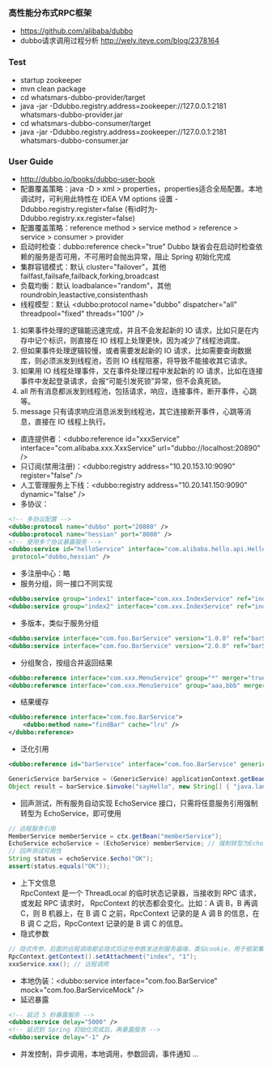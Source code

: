 ### 高性能分布式RPC框架
- https://github.com/alibaba/dubbo
- dubbo请求调用过程分析 http://wely.iteye.com/blog/2378164

### Test
- startup zookeeper
- mvn clean package
- cd whatsmars-dubbo-provider/target
- java -jar -Ddubbo.registry.address=zookeeper://127.0.0.1:2181 whatsmars-dubbo-provider.jar
- cd whatsmars-dubbo-consumer/target
- java -jar -Ddubbo.registry.address=zookeeper://127.0.0.1:2181 whatsmars-dubbo-consumer.jar

### User Guide
- http://dubbo.io/books/dubbo-user-book
- 配置覆盖策略：java -D > xml > properties，properties适合全局配置。本地调试时，可利用此特性在
IDEA VM options 设置 -Ddubbo.registry.register=false (有id时为-Ddubbo.registry.xx.register=false)
- 配置覆盖策略：reference method > service method > reference > service > consumer > provider
- 启动时检查：dubbo:reference check="true" Dubbo 缺省会在启动时检查依赖的服务是否可用，不可用时会抛出异常，阻止 Spring 初始化完成
- 集群容错模式：默认 cluster="failover"，其他 failfast,failsafe,failback,forking,broadcast
- 负载均衡：默认 loadbalance="random"，其他 roundrobin,leastactive,consistenthash
- 线程模型：默认 <dubbo:protocol name="dubbo" dispatcher="all" threadpool="fixed" threads="100" />
1. 如果事件处理的逻辑能迅速完成，并且不会发起新的 IO 请求，比如只是在内存中记个标识，则直接在 IO 线程上处理更快，因为减少了线程池调度。
2. 但如果事件处理逻辑较慢，或者需要发起新的 IO 请求，比如需要查询数据库，则必须派发到线程池，否则 IO 线程阻塞，将导致不能接收其它请求。
3. 如果用 IO 线程处理事件，又在事件处理过程中发起新的 IO 请求，比如在连接事件中发起登录请求，会报“可能引发死锁”异常，但不会真死锁。
4. all 所有消息都派发到线程池，包括请求，响应，连接事件，断开事件，心跳等。
5. message 只有请求响应消息派发到线程池，其它连接断开事件，心跳等消息，直接在 IO 线程上执行。
- 直连提供者：<dubbo:reference id="xxxService" interface="com.alibaba.xxx.XxxService" url="dubbo://localhost:20890" />
- 只订阅(禁用注册)：<dubbo:registry address="10.20.153.10:9090" register="false" />
- 人工管理服务上下线：<dubbo:registry address="10.20.141.150:9090" dynamic="false" />
- 多协议：
```xml
<!-- 多协议配置 -->
<dubbo:protocol name="dubbo" port="20880" />
<dubbo:protocol name="hessian" port="8080" />
<!-- 使用多个协议暴露服务 -->
<dubbo:service id="helloService" interface="com.alibaba.hello.api.HelloService" version="1.0.0"
 protocol="dubbo,hessian" />
```
- 多注册中心：略
- 服务分组，同一接口不同实现
```xml
<dubbo:service group="index1" interface="com.xxx.IndexService" ref="indexService1" />
<dubbo:service group="index2" interface="com.xxx.IndexService" ref="indexService2" />
```
- 多版本，类似于服务分组
```xml
<dubbo:service interface="com.foo.BarService" version="1.0.0" ref="barService1" />
<dubbo:service interface="com.foo.BarService" version="2.0.0" ref="barService2" />
```
- 分组聚合，按组合并返回结果
```xml
<dubbo:reference interface="com.xxx.MenuService" group="*" merger="true" />
<dubbo:reference interface="com.xxx.MenuService" group="aaa,bbb" merger="true" />
```
- 结果缓存
```xml
<dubbo:reference interface="com.foo.BarService">
    <dubbo:method name="findBar" cache="lru" />
</dubbo:reference>
```
- 泛化引用
```xml
<dubbo:reference id="barService" interface="com.foo.BarService" generic="true" />
```
```java
GenericService barService = (GenericService) applicationContext.getBean("barService");
Object result = barService.$invoke("sayHello", new String[] { "java.lang.String" }, new Object[] { "World" });
```
- 回声测试，所有服务自动实现 EchoService 接口，只需将任意服务引用强制转型为 EchoService，即可使用
```java
// 远程服务引用
MemberService memberService = ctx.getBean("memberService");
EchoService echoService = (EchoService) memberService; // 强制转型为EchoService
// 回声测试可用性
String status = echoService.$echo("OK");
assert(status.equals("OK"));
```
- 上下文信息
<br>RpcContext 是一个 ThreadLocal 的临时状态记录器，当接收到 RPC 请求，或发起 RPC 请求时，
RpcContext 的状态都会变化。比如：A 调 B，B 再调 C，则 B 机器上，在 B 调 C 之前，RpcContext
记录的是 A 调 B 的信息，在 B 调 C 之后，RpcContext 记录的是 B 调 C 的信息。
- 隐式参数
```java
// 隐式传参，后面的远程调用都会隐式将这些参数发送到服务器端，类似cookie，用于框架集成，不建议常规业务使用
RpcContext.getContext().setAttachment("index", "1");
xxxService.xxx(); // 远程调用
```
- 本地伪装：<dubbo:service interface="com.foo.BarService" mock="com.foo.BarServiceMock" />
- 延迟暴露
```xml
<!-- 延迟 5 秒暴露服务 -->
<dubbo:service delay="5000" />
<!-- 延迟到 Spring 初始化完成后，再暴露服务 -->
<dubbo:service delay="-1" />
```
- 并发控制，异步调用，本地调用，参数回调，事件通知 ...